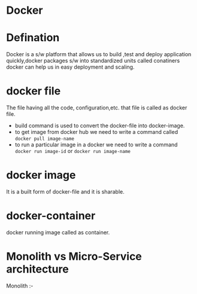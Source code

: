 # Docker
# Defination
Docker is a s/w platform  that allows us to build ,test and deploy application quickly,docker packages s/w into standardized units called conatiners
docker can help us in easy deployment and scaling.


# docker file
The file having all the code, configuration,etc. that file is called as docker file.
- build command is used to convert the docker-file into docker-image.
- to get image from docker hub we need to write a command called `docker pull image-name`
- to run a particular image in a docker we need to write a command `docker run image-id` or `docker run image-name`
# docker image
It is a built form of docker-file and it is sharable.
# docker-container
docker running image called as container.
# Monolith vs Micro-Service architecture
Monolith :- 
